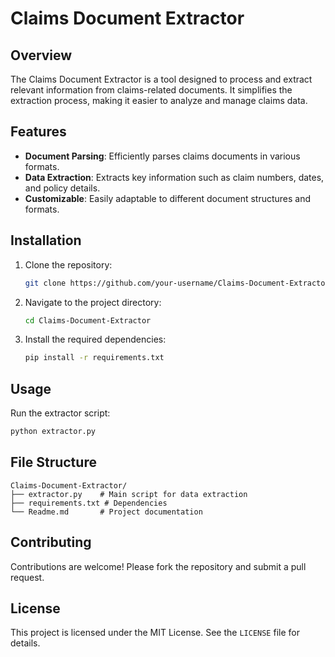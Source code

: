 # Claims Document Extractor

## Overview
The Claims Document Extractor is a tool designed to process and extract relevant information from claims-related documents. It simplifies the extraction process, making it easier to analyze and manage claims data.

## Features
- **Document Parsing**: Efficiently parses claims documents in various formats.
- **Data Extraction**: Extracts key information such as claim numbers, dates, and policy details.
- **Customizable**: Easily adaptable to different document structures and formats.

## Installation
1. Clone the repository:
     ```bash
     git clone https://github.com/your-username/Claims-Document-Extractor.git
     ```
2. Navigate to the project directory:
     ```bash
     cd Claims-Document-Extractor
     ```
3. Install the required dependencies:
     ```bash
     pip install -r requirements.txt
     ```

## Usage
Run the extractor script:
```bash
python extractor.py
```

## File Structure
```
Claims-Document-Extractor/
├── extractor.py    # Main script for data extraction
├── requirements.txt # Dependencies
└── Readme.md       # Project documentation
```

## Contributing
Contributions are welcome! Please fork the repository and submit a pull request.

## License
This project is licensed under the MIT License. See the `LICENSE` file for details.

